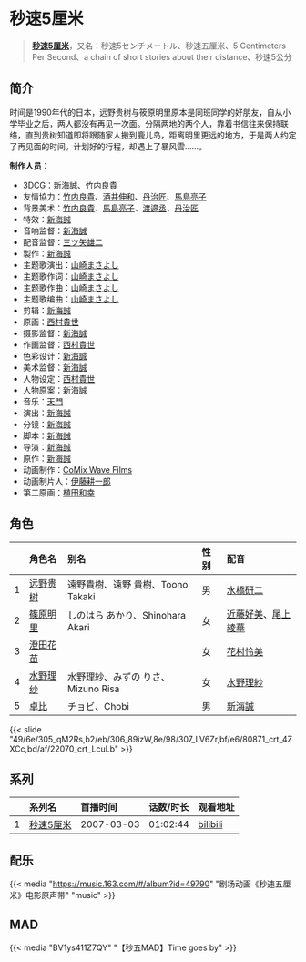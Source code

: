 # 秒速5厘米


> <u>**[秒速5厘米](https://bgm.tv/subject/927)**</u>，又名：秒速5センチメートル、秒速五厘米、5 Centimeters Per Second、a chain of short stories about their distance、秒速5公分

## 简介

时间是1990年代的日本，远野贵树与筱原明里原本是同班同学的好朋友，自从小学毕业之后，两人都没有再见一次面。分隔两地的两个人，靠着书信往来保持联络，直到贵树知道即将跟随家人搬到鹿儿岛，距离明里更远的地方，于是两人约定了再见面的时间。计划好的行程，却遇上了暴风雪……。

**制作人员：**
- 3DCG：[新海誠](https://bgm.tv/person/2064)、[竹内良貴](https://bgm.tv/person/32028)
- 友情協力：[竹内良貴](https://bgm.tv/person/32028)、[酒井伸和](https://bgm.tv/person/3460)、[丹治匠](https://bgm.tv/person/12204)、[馬島亮子](https://bgm.tv/person/25275)
- 背景美术：[竹内良貴](https://bgm.tv/person/32028)、[馬島亮子](https://bgm.tv/person/25275)、[渡邉丞](https://bgm.tv/person/25276)、[丹治匠](https://bgm.tv/person/12204)
- 特效：[新海誠](https://bgm.tv/person/2064)
- 音响监督：[新海誠](https://bgm.tv/person/2064)
- 配音监督：[三ツ矢雄二](https://bgm.tv/person/3249)
- 製作：[新海誠](https://bgm.tv/person/2064)
- 主题歌演出：[山崎まさよし](https://bgm.tv/person/7084)
- 主题歌作词：[山崎まさよし](https://bgm.tv/person/7084)
- 主题歌作曲：[山崎まさよし](https://bgm.tv/person/7084)
- 主题歌编曲：[山崎まさよし](https://bgm.tv/person/7084)
- 剪辑：[新海誠](https://bgm.tv/person/2064)
- 原画：[西村貴世](https://bgm.tv/person/3218)
- 摄影监督：[新海誠](https://bgm.tv/person/2064)
- 作画监督：[西村貴世](https://bgm.tv/person/3218)
- 色彩设计：[新海誠](https://bgm.tv/person/2064)
- 美术监督：[新海誠](https://bgm.tv/person/2064)
- 人物设定：[西村貴世](https://bgm.tv/person/3218)
- 人物原案：[新海誠](https://bgm.tv/person/2064)
- 音乐：[天門](https://bgm.tv/person/2065)
- 演出：[新海誠](https://bgm.tv/person/2064)
- 分镜：[新海誠](https://bgm.tv/person/2064)
- 脚本：[新海誠](https://bgm.tv/person/2064)
- 导演：[新海誠](https://bgm.tv/person/2064)
- 原作：[新海誠](https://bgm.tv/person/2064)
- 动画制作：[CoMix Wave Films](https://bgm.tv/person/2153)
- 动画制片人：[伊藤耕一郎](https://bgm.tv/person/27963)
- 第二原画：[植田和幸](https://bgm.tv/person/11256)

## 角色

|     |   角色名   |   别名  | 性别 |  配音  |
|:--- |:------  |:----      |:---  |:--   |
| 1 | [远野贵树](https://bgm.tv/character/305) | 遠野貴樹、遠野 貴樹、Toono Takaki | 男 | [水橋研二](https://bgm.tv/person/4823) |
| 2 | [篠原明里](https://bgm.tv/character/306) | しのはら あかり、Shinohara Akari | 女 | [近藤好美](https://bgm.tv/person/7085)、[尾上綾華](https://bgm.tv/person/7086) |
| 3 | [澄田花苗](https://bgm.tv/character/307) |  | 女 | [花村怜美](https://bgm.tv/person/4479) |
| 4 | [水野理纱](https://bgm.tv/character/80871) | 水野理紗、みずの りさ、Mizuno Risa | 女 | [水野理紗](https://bgm.tv/person/4441) |
| 5 | [卓比](https://bgm.tv/character/22070) | チョビ、Chobi | 男 | [新海誠](https://bgm.tv/person/2064) |

{{< slide "49/6e/305_qM2Rs,b2/eb/306_89izW,8e/98/307_LV6Zr,bf/e6/80871_crt_4ZXCc,bd/af/22070_crt_LcuLb" >}}

## 系列

|     | 系列名                                   | 首播时间       | 话数/时长    | 观看地址                                                     |
| :-- | :------------------------------------ | :--------- | :------- | :------------------------------------------------------- |
| 1   |[秒速5厘米](https://bgm.tv/subject/927)| 2007-03-03 | 01:02:44 | [bilibili](https://www.bilibili.com/bangumi/play/ss2688) |

## 配乐

{{< media "https://music.163.com/#/album?id=49790"  "剧场动画《秒速五厘米》电影原声带" "music" >}}

## MAD

{{< media  "BV1ys411Z7QY"
"【秒五MAD】Time goes by"  >}}

